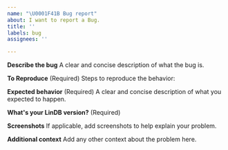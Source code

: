 ```yaml
---
name: "\U0001F41B Bug report"
about: I want to report a Bug.
title: ''
labels: bug
assignees: ''

---
```


**Describe the bug**
A clear and concise description of what the bug is.

**To Reproduce** (Required)
Steps to reproduce the behavior:

**Expected behavior** (Required)
A clear and concise description of what you expected to happen.

**What's your LinDB version?** (Required)

**Screenshots**
If applicable, add screenshots to help explain your problem.

**Additional context**
Add any other context about the problem here.
